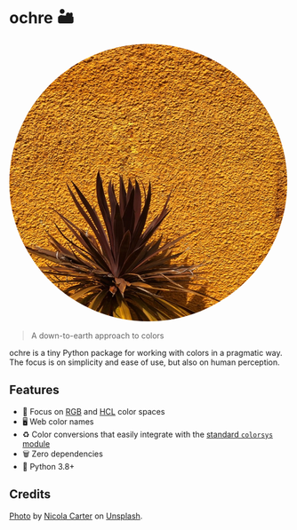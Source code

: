# ochre 🏜️

<img src="banner.jpg" alt="ochre" style="width:500px; height:500px; object-fit: fill; border-radius: 100%;" />

> A down-to-earth approach to colors

ochre is a tiny Python package for working with colors in a pragmatic way. The
focus is on simplicity and ease of use, but also on human perception.

## Features

-   🎨 Focus on [RGB](https://en.wikipedia.org/wiki/RGB_color_model) and
    [HCL](https://en.wikipedia.org/wiki/HCL_color_space) color spaces
-   🖥️ Web color names
-   ♻️ Color conversions that easily integrate with the
    [standard `colorsys` module](https://docs.python.org/3/library/colorsys.html)
-   🗑️ Zero dependencies
-   🐍 Python 3.8+

## Credits

[Photo](banner.jpg) by
[Nicola Carter](https://unsplash.com/@ncarterwilts?utm_source=unsplash&utm_medium=referral&utm_content=creditCopyText)
on
[Unsplash](https://unsplash.com/?utm_source=unsplash&utm_medium=referral&utm_content=creditCopyText).
